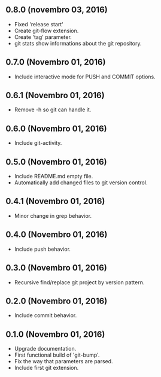 ## 0.8.0 (novembro 03, 2016)
  - Fixed 'release start'
  - Create git-flow extension.
  - Create 'tag' parameter.
  - git stats show informations about the git repository.

## 0.7.0 (Novembro 01, 2016)
  - Include interactive mode for PUSH and COMMIT options.

## 0.6.1 (Novembro 01, 2016)
  - Remove -h so git can handle it.

## 0.6.0 (Novembro 01, 2016)
  - Include git-activity.

## 0.5.0 (Novembro 01, 2016)
  - Include README.md empty file.
  - Automatically add changed files to git version control.

## 0.4.1 (Novembro 01, 2016)
  - Minor change in grep behavior.

## 0.4.0 (Novembro 01, 2016)
  - Include push behavior.

## 0.3.0 (Novembro 01, 2016)
  - Recursive find/replace git project by version pattern.

## 0.2.0 (Novembro 01, 2016)
  - Include commit behavior.

## 0.1.0 (Novembro 01, 2016)
  - Upgrade documentation.
  - First functional build of 'git-bump'.
  - Fix the way that parameters are parsed.
  - Include first git extension.
